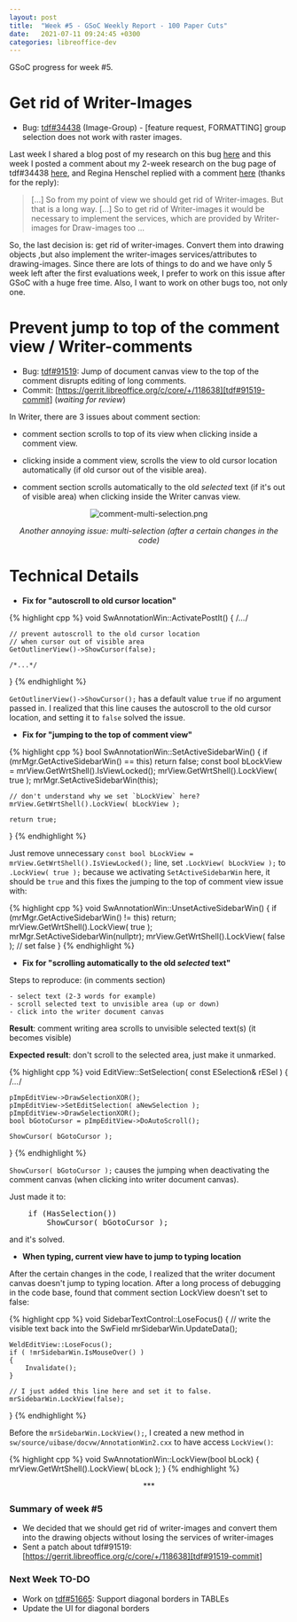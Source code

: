 ```yaml
---
layout: post
title:  "Week #5 - GSoC Weekly Report - 100 Paper Cuts"
date:   2021-07-11 09:24:45 +0300
categories: libreoffice-dev
---
```


GSoC progress for week #5.

# Get rid of Writer-Images

- Bug: [tdf#34438][tdf#34438] (Image-Group) - [feature request, FORMATTING] group selection does not work with raster images.

Last week I shared a blog post of my research on this bug [here][gsoc-w3-4] and this week I posted a comment about my 2-week research on the bug page of tdf#34438 [here][comment-me], and Regina Henschel replied with a comment [here][comment-regina] (thanks for the reply):

> [...] So from my point of view we should get rid of Writer-images. But that is a long way. [...] So to get rid of Writer-images it would be necessary to implement the services, which are provided by Writer-images for Draw-images too ...

So, the last decision is: get rid of writer-images. Convert them into drawing objects ,but also implement the writer-images services/attributes to drawing-images. Since there are lots of things to do and we have only 5 week left after the first evaluations week, I prefer to work on this issue after GSoC with a huge free time. Also, I want to work on other bugs too, not only one.

# Prevent jump to top of the comment view / Writer-comments

- Bug: [tdf#91519][tdf#91519]: Jump of document canvas view to the top of the comment disrupts editing of long comments.
- Commit: [https://gerrit.libreoffice.org/c/core/+/118638][tdf#91519-commit] (_waiting for review_)

In Writer,
there are 3 issues about comment section:

- comment section scrolls to top of its view when clicking inside a comment view.

- clicking inside a comment view, scrolls the view to old cursor location automatically (if old cursor out of the visible area).

- comment section scrolls automatically to the old *selected* text (if it's out of visible area) when clicking inside the Writer canvas view.


<p align="center">
  <img src="https://bayramcicek.com.tr/folder/libreoffice-png/comment-multi-selection.png" alt="comment-multi-selection.png"/>
</p>

<p align="center">
    <i>Another annoying issue: multi-selection (after a certain changes in the code)</i>
</p>

# Technical Details

- <b>Fix for "autoscroll to old cursor location"</b>

{% highlight cpp %}
void SwAnnotationWin::ActivatePostIt()
{
    /*...*/

    // prevent autoscroll to the old cursor location
    // when cursor out of visible area
    GetOutlinerView()->ShowCursor(false);

    /*...*/
}
{% endhighlight %}

`GetOutlinerView()->ShowCursor();` has a default value `true` if no argument passed in. I realized that this line causes the autoscroll to the old cursor location, and setting it to `false` solved the issue.

- <b>Fix for "jumping to the top of comment view"</b>

{% highlight cpp %}
bool SwAnnotationWin::SetActiveSidebarWin()
{
    if (mrMgr.GetActiveSidebarWin() == this)
        return false;
    const bool bLockView = mrView.GetWrtShell().IsViewLocked();
    mrView.GetWrtShell().LockView( true );
    mrMgr.SetActiveSidebarWin(this);

    // don't understand why we set `bLockView` here?
    mrView.GetWrtShell().LockView( bLockView );
    
    return true;
}
{% endhighlight %}

Just remove unnecessary `const bool bLockView = mrView.GetWrtShell().IsViewLocked();` line, set `.LockView( bLockView );` to `.LockView( true );` because we activating `SetActiveSidebarWin` here, it should be `true` and this fixes the jumping to the top of comment view issue with:

{% highlight cpp %}
void SwAnnotationWin::UnsetActiveSidebarWin()
{
    if (mrMgr.GetActiveSidebarWin() != this)
        return;
    mrView.GetWrtShell().LockView( true );
    mrMgr.SetActiveSidebarWin(nullptr);
    mrView.GetWrtShell().LockView( false ); // set false
}
{% endhighlight %}

- <b>Fix for "scrolling automatically to the old *selected* text"</b>

Steps to reproduce: (in comments section)

    - select text (2-3 words for example)
    - scroll selected text to unvisible area (up or down)
    - click into the writer document canvas

**Result**: comment writing area scrolls to unvisible selected text(s) (it becomes visible)

**Expected result**: don't scroll to the selected area, just make it unmarked.

{% highlight cpp %}
void EditView::SetSelection( const ESelection& rESel )
{
    /*...*/

    pImpEditView->DrawSelectionXOR();
    pImpEditView->SetEditSelection( aNewSelection );
    pImpEditView->DrawSelectionXOR();
    bool bGotoCursor = pImpEditView->DoAutoScroll();

    ShowCursor( bGotoCursor );
}
{% endhighlight %}

`ShowCursor( bGotoCursor );` causes the jumping when deactivating the comment canvas (when clicking into writer document canvas).

Just made it to:
<pre>
    if (HasSelection())
        ShowCursor( bGotoCursor );
</pre>

and it's solved.

- <b>When typing, current view have to jump to typing location</b>

After the certain changes in the code, I realized that the writer document canvas doesn't jump to typing location. After a long process of debugging in the code base, found that comment section LockView doesn't set to false: 

{% highlight cpp %}
void SidebarTextControl::LoseFocus()
{
    // write the visible text back into the SwField
    mrSidebarWin.UpdateData();

    WeldEditView::LoseFocus();
    if ( !mrSidebarWin.IsMouseOver() )
    {
        Invalidate();
    }

    // I just added this line here and set it to false.
    mrSidebarWin.LockView(false);
}
{% endhighlight %}

Before the `mrSidebarWin.LockView();`, I created a new method in `sw/source/uibase/docvw/AnnotationWin2.cxx` to have access `LockView()`:

{% highlight cpp %}
void SwAnnotationWin::LockView(bool bLock)
{
    mrView.GetWrtShell().LockView( bLock );
}
{% endhighlight %}

<p align="center">
    ***
</p>

### Summary of week #5

- We decided that we should get rid of writer-images and convert them into the drawing objects without losing the services of writer-images
- Sent a patch about tdf#91519: [https://gerrit.libreoffice.org/c/core/+/118638][tdf#91519-commit]


### Next Week TO-DO

- Work on [tdf#51665][tdf#51665]: Support diagonal borders in TABLEs
- Update the UI for diagonal borders


[tdf#34438]: https://bugs.documentfoundation.org/show_bug.cgi?id=34438

[gsoc-w3-4]: https://bayramcicek.com.tr/libreoffice-dev/2021/07/05/week-03-04-gsoc.html

[comment-me]: https://bugs.documentfoundation.org/show_bug.cgi?id=34438#c47

[comment-regina]: https://bugs.documentfoundation.org/show_bug.cgi?id=34438#c48

[tdf#91519]: https://bugs.documentfoundation.org/show_bug.cgi?id=91519

[tdf#91519-commit]: https://gerrit.libreoffice.org/c/core/+/118638

[tdf#51665]: https://bugs.documentfoundation.org/show_bug.cgi?id=51665